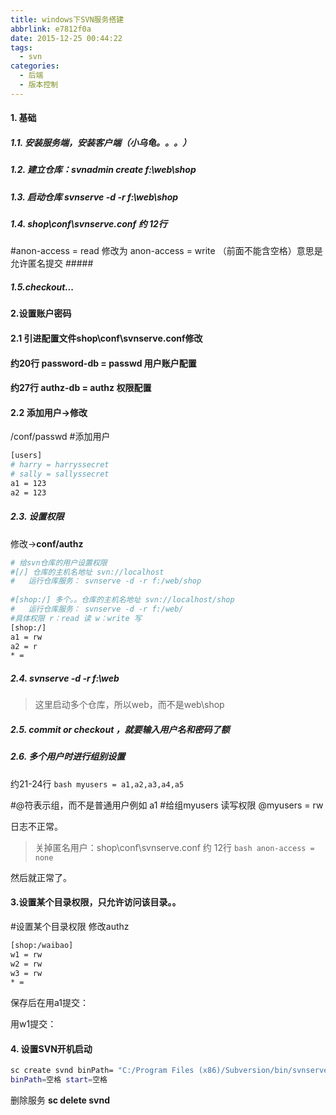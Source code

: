 ```yaml
---
title: windows下SVN服务搭建
abbrlink: e7812f0a
date: 2015-12-25 00:44:22
tags:
  - svn
categories:
  - 后端
  - 版本控制
---
```

#### 1. 基础 #### 
##### 1.1. 安装服务端，安装客户端（小乌龟。。。） ##### 
##### 1.2. 建立仓库：svnadmin create f:\web\shop ##### 
##### 1.3. 启动仓库 svnserve -d -r f:\web\shop ##### 
##### 1.4. shop\conf\svnserve.conf 约 12行 ##### 
#anon-access = read 修改为 anon-access = write （前面不能含空格）意思是允许匿名提交 ##### 
##### 1.5.checkout... ##### 
 
#### 2.设置账户密码 #### 
#### 2.1 引进配置文件**shop\conf\svnserve.conf**修改 #### 
#### 约20行 **password-db = passwd** 用户账户配置 #### 
#### 约27行 **authz-db = authz** 权限配置 #### 
 
#### 2.2 添加用户->修改 #### 
/conf/passwd
#添加用户
```bash
[users]
# harry = harryssecret
# sally = sallyssecret
a1 = 123
a2 = 123
```
 
 
 
##### 2.3. 设置权限 ##### 
修改->**conf/authz** 
```bash
# 给svn仓库的用户设置权限
#[/] 仓库的主机名地址 svn://localhost
#   运行仓库服务： svnserve -d -r f:/web/shop
 
#[shop:/] 多个。。仓库的主机名地址 svn://localhost/shop
#   运行仓库服务： svnserve -d -r f:/web/
#具体权限 r：read 读 w：write 写
[shop:/]
a1 = rw
a2 = r
* = 
```
 
 
##### 2.4. svnserve -d -r f:\web ##### 
>这里启动多个仓库，所以web，而不是web\shop
 
##### 2.5. commit or checkout ，就要输入用户名和密码了额 ##### 
 
##### 2.6. 多个用户时进行组别设置 ##### 
 
约21-24行
``bash
myusers = a1,a2,a3,a4,a5
``
 
#@符表示组，而不是普通用户例如 a1
#给组myusers 读写权限
@myusers = rw
 

日志不正常。
>关掉匿名用户：shop\conf\svnserve.conf 约 12行
``bash
anon-access = none
``
 
然后就正常了。
 
#### 3.设置某个目录权限，只允许访问该目录。。 #### 
#设置某个目录权限
修改authz
```bash
[shop:/waibao]
w1 = rw
w2 = rw
w3 = rw
* = 
```

保存后在用a1提交：

用w1提交：

 
#### 4. 设置SVN开机启动 #### 
```bash
sc create svnd binPath= "C:/Program Files (x86)/Subversion/bin/svnserve.exe -r f:/web/ --service" start= auto 
binPath=空格 start=空格
```
 
删除服务 **sc delete svnd**
 
 
 
 
 
